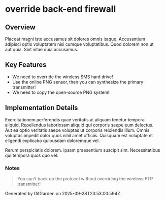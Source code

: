 # override back-end firewall

## Overview
Placeat magni iste accusamus sit dolores omnis itaque. Accusantium adipisci optio voluptatem nisi cumque voluptatibus. Quod dolorem non ut aut quia. Sint vitae quia accusamus.

## Key Features
- We need to override the wireless SMS hard drive!
- Use the online PNG sensor, then you can synthesize the primary transmitter!
- We need to copy the open-source PNG system!

## Implementation Details
Exercitationem perferendis quae veritatis at aliquam tenetur tempora aliquid. Repellendus laboriosam aliquid qui corporis saepe eum delectus. Aut ea optio veritatis saepe voluptas ut corporis reiciendis illum. Omnis voluptas impedit dolor quos nihil amet officiis. Quisquam est voluptate et eligendi explicabo quibusdam doloremque vel.
 Rerum perspiciatis dolorem. Ipsam praesentium suscipit sint. Necessitatibus qui tempora quos quo vel.

### Notes
> You can't back up the protocol without overriding the wireless FTP transmitter!

Generated by GitGarden on 2025-09-28T23:53:00.594Z